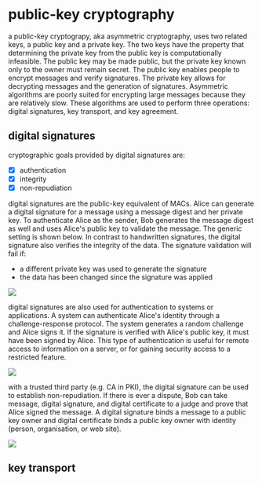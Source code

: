 # public-key cryptography

a public-key cryptograpy, aka asymmetric cryptography, uses two related keys, a public key and a private key. The two keys have the property that determining the private key from the public key is computationally infeasible. The public key may be made public, but the private key known only to the owner must remain secret. The public key enables people to encrypt messages and verify signatures. The private key allows for decrypting messages and the generation of signatures. Asymmetric algorithms are poorly suited for encrypting large messages because they are relatively slow. These algorithms are used to perform three operations: digital signatures, key transport, and key agreement.

## digital signatures
cryptographic goals provided by digital signatures are:
 - [x] authentication
 - [x] integrity
 - [x] non-repudiation

digital signatures are the public-key equivalent of MACs. Alice can generate a digital signature for a message using a message digest and her private key. To authenticate Alice as the sender, Bob generates the message digest as well and uses Alice's public key to validate the message. The generic setting is shown below. In contrast to handwritten signatures, the digital signature also verifies the integrity of the data. The signature validation will fail if:
- a different private key was used to generate the signature
- the data has been changed since the signature was applied

![](https://fadasr.github.io/images/dig-sig.png)

digital signatures are also used for authentication to systems or applications. A system can authenticate Alice's identity through a challenge-response protocol. The system generates a random challenge and Alice signs it. If the signature is verified with Alice's public key, it must have been signed by Alice. This type of authentication is useful for remote access to information on a server, or for gaining security access to a restricted feature.

![](https://fadasr.github.io/images/dig-sig-auth.png)

with a trusted third party (e.g. CA in PKI), the digital signature can be used to establish non-repudiation. If there is ever a dispute, Bob can take message, digital signature, and digital certificate to a judge and prove that Alice signed the message. A digital signature binds a message to a public key owner and digital certificate binds a public key owner with identity (person, organisation, or web site).

![](https://fadasr.github.io/images/dig-sig-cert.png)

## key transport


<!--stackedit_data:
eyJoaXN0b3J5IjpbMTQyMjcxODIxOSwtODMxODAxMTAxLC0xMj
Y5Mjk0NjE1LDc3MzU1NzE3NywtMzAzMDUxNjI1LC05MTAyNzUw
MiwtNzAxNDQ2MjQ5LDEwNzkwMTI4NzAsMTEwMzQ1NDg2MiwyMD
YzNTc0ODQ2LC01NTM1MTcyNDcsMTA5NjI5Njc4NiwtOTU1NzM1
NjQwLDIxMjQ2NDA3MywtMTg4Nzg4MjAwNiw1NTU1MDExODRdfQ
==
-->